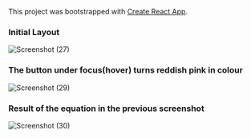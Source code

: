 This project was bootstrapped with [Create React App](https://github.com/facebook/create-react-app).

### Initial Layout
![Screenshot (27)](https://user-images.githubusercontent.com/53819899/68180802-16eb5700-ffbb-11e9-9fdb-47614ed46e57.png)


### The button under focus(hover) turns reddish pink in colour
![Screenshot (29)](https://user-images.githubusercontent.com/53819899/68180806-1a7ede00-ffbb-11e9-8886-d841584acffa.png)


### Result of the equation in the previous screenshot
![Screenshot (30)](https://user-images.githubusercontent.com/53819899/68180809-1ce13800-ffbb-11e9-92de-614f32262d74.png)
